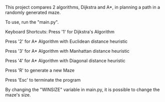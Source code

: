 This project compares 2 algorithms, Dijkstra and A*, in planning a path in a randomly generated maze.

To use, run the "main.py".

Keyboard Shortcuts:
  Press '1' for Dijkstra's Algorithm
  
  Press '2' for A* Algorithm with Euclidean distance heuristic
  
  Press '3' for A* Algorithm with Manhattan distance heuristic
  
  Press '4' for A* Algorithm with Diagonal distance heuristic
  
  Press 'R' to generate a new Maze
  
  Press 'Esc' to terminate the program


By changing the "WINSIZE" variable in main.py, it is possible to change the maze's size.
